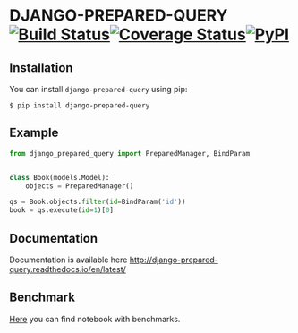 # DJANGO-PREPARED-QUERY[![Build Status](https://travis-ci.org/DimaKudosh/django-prepared-query.svg?branch=master)](https://travis-ci.org/DimaKudosh/django-prepared-query)[![Coverage Status](https://coveralls.io/repos/github/DimaKudosh/django-prepared-query/badge.svg?branch=master)](https://coveralls.io/github/DimaKudosh/django-prepared-query?branch=master)[![PyPI](https://img.shields.io/pypi/pyversions/Django.svg)]()

## Installation
You can install `django-prepared-query` using pip:
```
$ pip install django-prepared-query
```

## Example
```python
from django_prepared_query import PreparedManager, BindParam


class Book(models.Model):
    objects = PreparedManager()

qs = Book.objects.filter(id=BindParam('id'))
book = qs.execute(id=1)[0]
```

## Documentation
Documentation is available here http://django-prepared-query.readthedocs.io/en/latest/

## Benchmark
[Here](https://github.com/DimaKudosh/django-prepared-query/blob/master/demo/benchmark.ipynb) you can find notebook with benchmarks.
